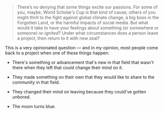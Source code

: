 > There’s no denying that some things excite our passions. For some of you, maybe, World Scholar’s Cup is that kind of cause; others of you might thrill to the fight against global climate change, a big boss in the Forgotten Land, or the harmful impacts of social media. But what would it take to have your feelings about something (or somewhere or someone) _re-ignited_? Under what circumstances does a person leave a project, then return to it with new zeal?

This is a very opinionated question — and in *my* opinion, most people come back to a project when one of these things happen:

 - There's something or advancement that's new in that field that wasn't there when they left that could change their mind on it.
 
 - They made something on their own that they would like to share to the community in that field.

 - They changed their mind on leaving because they could've gotten *un*bored.

 - The moon turns blue.